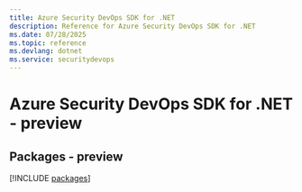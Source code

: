 ```yaml
---
title: Azure Security DevOps SDK for .NET
description: Reference for Azure Security DevOps SDK for .NET
ms.date: 07/28/2025
ms.topic: reference
ms.devlang: dotnet
ms.service: securitydevops
---
```

# Azure Security DevOps SDK for .NET - preview
## Packages - preview
[!INCLUDE [packages](security-devops-index.md)]